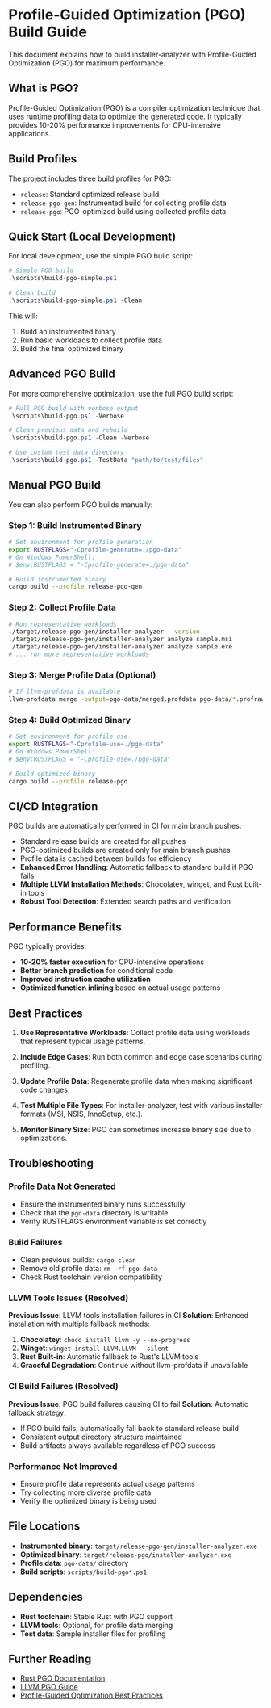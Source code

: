 # Profile-Guided Optimization (PGO) Build Guide

This document explains how to build installer-analyzer with Profile-Guided Optimization (PGO) for maximum performance.

## What is PGO?

Profile-Guided Optimization (PGO) is a compiler optimization technique that uses runtime profiling data to optimize the generated code. It typically provides 10-20% performance improvements for CPU-intensive applications.

## Build Profiles

The project includes three build profiles for PGO:

- `release`: Standard optimized release build
- `release-pgo-gen`: Instrumented build for collecting profile data
- `release-pgo`: PGO-optimized build using collected profile data

## Quick Start (Local Development)

For local development, use the simple PGO build script:

```powershell
# Simple PGO build
.\scripts\build-pgo-simple.ps1

# Clean build
.\scripts\build-pgo-simple.ps1 -Clean
```

This will:
1. Build an instrumented binary
2. Run basic workloads to collect profile data
3. Build the final optimized binary

## Advanced PGO Build

For more comprehensive optimization, use the full PGO build script:

```powershell
# Full PGO build with verbose output
.\scripts\build-pgo.ps1 -Verbose

# Clean previous data and rebuild
.\scripts\build-pgo.ps1 -Clean -Verbose

# Use custom test data directory
.\scripts\build-pgo.ps1 -TestData "path/to/test/files"
```

## Manual PGO Build

You can also perform PGO builds manually:

### Step 1: Build Instrumented Binary

```bash
# Set environment for profile generation
export RUSTFLAGS="-Cprofile-generate=./pgo-data"
# On Windows PowerShell:
# $env:RUSTFLAGS = "-Cprofile-generate=./pgo-data"

# Build instrumented binary
cargo build --profile release-pgo-gen
```

### Step 2: Collect Profile Data

```bash
# Run representative workloads
./target/release-pgo-gen/installer-analyzer --version
./target/release-pgo-gen/installer-analyzer analyze sample.msi
./target/release-pgo-gen/installer-analyzer analyze sample.exe
# ... run more representative workloads
```

### Step 3: Merge Profile Data (Optional)

```bash
# If llvm-profdata is available
llvm-profdata merge -output=pgo-data/merged.profdata pgo-data/*.profraw
```

### Step 4: Build Optimized Binary

```bash
# Set environment for profile use
export RUSTFLAGS="-Cprofile-use=./pgo-data"
# On Windows PowerShell:
# $env:RUSTFLAGS = "-Cprofile-use=./pgo-data"

# Build optimized binary
cargo build --profile release-pgo
```

## CI/CD Integration

PGO builds are automatically performed in CI for main branch pushes:

- Standard release builds are created for all pushes
- PGO-optimized builds are created only for main branch pushes
- Profile data is cached between builds for efficiency
- **Enhanced Error Handling**: Automatic fallback to standard build if PGO fails
- **Multiple LLVM Installation Methods**: Chocolatey, winget, and Rust built-in tools
- **Robust Tool Detection**: Extended search paths and verification

## Performance Benefits

PGO typically provides:

- **10-20% faster execution** for CPU-intensive operations
- **Better branch prediction** for conditional code
- **Improved instruction cache utilization**
- **Optimized function inlining** based on actual usage patterns

## Best Practices

1. **Use Representative Workloads**: Collect profile data using workloads that represent typical usage patterns.

2. **Include Edge Cases**: Run both common and edge case scenarios during profiling.

3. **Update Profile Data**: Regenerate profile data when making significant code changes.

4. **Test Multiple File Types**: For installer-analyzer, test with various installer formats (MSI, NSIS, InnoSetup, etc.).

5. **Monitor Binary Size**: PGO can sometimes increase binary size due to optimizations.

## Troubleshooting

### Profile Data Not Generated

- Ensure the instrumented binary runs successfully
- Check that the `pgo-data` directory is writable
- Verify RUSTFLAGS environment variable is set correctly

### Build Failures

- Clean previous builds: `cargo clean`
- Remove old profile data: `rm -rf pgo-data`
- Check Rust toolchain version compatibility

### LLVM Tools Issues (Resolved)

**Previous Issue**: LLVM tools installation failures in CI
**Solution**: Enhanced installation with multiple fallback methods:

1. **Chocolatey**: `choco install llvm -y --no-progress`
2. **Winget**: `winget install LLVM.LLVM --silent`
3. **Rust Built-in**: Automatic fallback to Rust's LLVM tools
4. **Graceful Degradation**: Continue without llvm-profdata if unavailable

### CI Build Failures (Resolved)

**Previous Issue**: PGO build failures causing CI to fail
**Solution**: Automatic fallback strategy:

- If PGO build fails, automatically fall back to standard release build
- Consistent output directory structure maintained
- Build artifacts always available regardless of PGO success

### Performance Not Improved

- Ensure profile data represents actual usage patterns
- Try collecting more diverse profile data
- Verify the optimized binary is being used

## File Locations

- **Instrumented binary**: `target/release-pgo-gen/installer-analyzer.exe`
- **Optimized binary**: `target/release-pgo/installer-analyzer.exe`
- **Profile data**: `pgo-data/` directory
- **Build scripts**: `scripts/build-pgo*.ps1`

## Dependencies

- **Rust toolchain**: Stable Rust with PGO support
- **LLVM tools**: Optional, for profile data merging
- **Test data**: Sample installer files for profiling

## Further Reading

- [Rust PGO Documentation](https://doc.rust-lang.org/rustc/profile-guided-optimization.html)
- [LLVM PGO Guide](https://llvm.org/docs/HowToBuildWithPGO.html)
- [Profile-Guided Optimization Best Practices](https://clang.llvm.org/docs/UsersManual.html#profile-guided-optimization)
